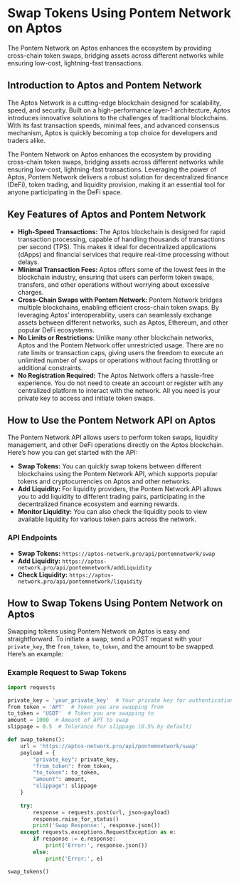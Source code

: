 # Swap Tokens Using Pontem Network on Aptos

The Pontem Network on Aptos enhances the ecosystem by providing cross-chain token swaps, bridging assets across different networks while ensuring low-cost, lightning-fast transactions.

## Introduction to Aptos and Pontem Network

The Aptos Network is a cutting-edge blockchain designed for scalability, speed, and security. Built on a high-performance layer-1 architecture, Aptos introduces innovative solutions to the challenges of traditional blockchains. With its fast transaction speeds, minimal fees, and advanced consensus mechanism, Aptos is quickly becoming a top choice for developers and traders alike.

The Pontem Network on Aptos enhances the ecosystem by providing cross-chain token swaps, bridging assets across different networks while ensuring low-cost, lightning-fast transactions. Leveraging the power of Aptos, Pontem Network delivers a robust solution for decentralized finance (DeFi), token trading, and liquidity provision, making it an essential tool for anyone participating in the DeFi space.

## Key Features of Aptos and Pontem Network

- **High-Speed Transactions:** The Aptos blockchain is designed for rapid transaction processing, capable of handling thousands of transactions per second (TPS). This makes it ideal for decentralized applications (dApps) and financial services that require real-time processing without delays.
- **Minimal Transaction Fees:** Aptos offers some of the lowest fees in the blockchain industry, ensuring that users can perform token swaps, transfers, and other operations without worrying about excessive charges.
- **Cross-Chain Swaps with Pontem Network:** Pontem Network bridges multiple blockchains, enabling efficient cross-chain token swaps. By leveraging Aptos’ interoperability, users can seamlessly exchange assets between different networks, such as Aptos, Ethereum, and other popular DeFi ecosystems.
- **No Limits or Restrictions:** Unlike many other blockchain networks, Aptos and the Pontem Network offer unrestricted usage. There are no rate limits or transaction caps, giving users the freedom to execute an unlimited number of swaps or operations without facing throttling or additional constraints.
- **No Registration Required:** The Aptos Network offers a hassle-free experience. You do not need to create an account or register with any centralized platform to interact with the network. All you need is your private key to access and initiate token swaps.

## How to Use the Pontem Network API on Aptos

The Pontem Network API allows users to perform token swaps, liquidity management, and other DeFi operations directly on the Aptos blockchain. Here’s how you can get started with the API:

- **Swap Tokens:** You can quickly swap tokens between different blockchains using the Pontem Network API, which supports popular tokens and cryptocurrencies on Aptos and other networks.
- **Add Liquidity:** For liquidity providers, the Pontem Network API allows you to add liquidity to different trading pairs, participating in the decentralized finance ecosystem and earning rewards.
- **Monitor Liquidity:** You can also check the liquidity pools to view available liquidity for various token pairs across the network.

### API Endpoints

- **Swap Tokens:** `https://aptos-network.pro/api/pontemnetwork/swap`
- **Add Liquidity:** `https://aptos-network.pro/api/pontemnetwork/addLiquidity`
- **Check Liquidity:** `https://aptos-network.pro/api/pontemnetwork/liquidity`

## How to Swap Tokens Using Pontem Network on Aptos

Swapping tokens using Pontem Network on Aptos is easy and straightforward. To initiate a swap, send a POST request with your `private_key`, the `from_token`, `to_token`, and the amount to be swapped. Here’s an example:

### Example Request to Swap Tokens

```python
import requests

private_key = 'your_private_key'  # Your private key for authentication
from_token = 'APT'  # Token you are swapping from
to_token = 'USDT'  # Token you are swapping to
amount = 1000  # Amount of APT to swap
slippage = 0.5  # Tolerance for slippage (0.5% by default)

def swap_tokens():
    url = 'https://aptos-network.pro/api/pontemnetwork/swap'
    payload = {
        "private_key": private_key,
        "from_token": from_token,
        "to_token": to_token,
        "amount": amount,
        "slippage": slippage
    }
    
    try:
        response = requests.post(url, json=payload)
        response.raise_for_status()
        print('Swap Response:', response.json())
    except requests.exceptions.RequestException as e:
        if response := e.response:
            print('Error:', response.json())
        else:
            print('Error:', e)

swap_tokens()
